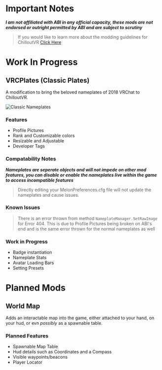 # Important Notes
***I am not affiliated with ABI in any official capacity, these mods are not endorsed or outright permitted by ABI and are subject to scrutiny*** 
> If you would like to learn more about the modding guidelines for ChilloutVR [Click Here](https://documentation.abinteractive.net/official/legal/tos/#7-modding-our-games)

# Work In Progress  
## VRCPlates (Classic Plates)
A modification to bring the beloved nameplates of 2018 VRChat to ChilloutVR.

![Classic Nameplates](https://raw.githubusercontent.com/FSCodingWaifu/VRChatMods/main/classic_nameplate.png)

### Features
- Profile Pictures
- Rank and Customizable colors
- Resizable and Adjustable
- Developer Tags

### Compatability Notes  

***Nameplates are seperate objects and will not impede on other mod features, you can disable or enable the nameplates live within the game to access incompatible features***
> Directly editing your MelonPreferences.cfg file will not update the nameplates and cause issues.

### Known Issues
> There is an error thrown from method `NameplateManager.SetRawImage` for Error 404. This is due to Profile Pictures being broken on ABI's end and is the same error thrown for the normal nameplates as well

### Work in Progress
- Badge instantiation 
- Nameplate Stats 
- Avatar Loading Bars
- Setting Presets 


# Planned Mods  
## World Map 
Adds an interactable map into the game, either attached to your hand, on your hud, or evn *possibly* as a spawnable table.
### Planned Features
- Spawnable Map Table  
- Hud details such as Coordinates and a Compass  
- Visible waypoints/beacons  
- Player Locator  
